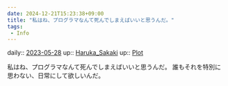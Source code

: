 ```yaml
---
date: 2024-12-21T15:23:38+09:00
title: "私はね、プログラマなんて死んでしまえばいいと思うんだ。"
tags:
 - Info
---
```


daily:: [2023-05-28](/Daily_Note/2023-05-28.md)
up:: [Haruka_Sakaki](Bar/Novel/Nacaria/Haruka_Sakaki.md)
up:: [Plot](Bar/Novel/Chaos/Plot.md)

私はね、プログラマなんて死んでしまえばいいと思うんだ。
誰もそれを特別に思わない、日常にして欲しいんだ。